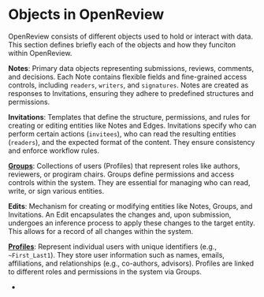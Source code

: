 # Objects in OpenReview

OpenReview consists of different objects used to hold or interact with data. This section defines briefly each of the objects and how they funciton within OpenReview.

**Notes**: Primary data objects representing submissions, reviews, comments, and decisions. Each Note contains flexible fields and fine-grained access controls, including `readers`, `writers`, and `signatures`. Notes are created as responses to Invitations, ensuring they adhere to predefined structures and permissions.

**Invitations**: Templates that define the structure, permissions, and rules for creating or editing entities like Notes and Edges. Invitations specify who can perform certain actions (`invitees`), who can read the resulting entities (`readers`), and the expected format of the content. They ensure consistency and enforce workflow rules.

[**Groups**](groups.md): Collections of users (Profiles) that represent roles like authors, reviewers, or progiram chairs. Groups define permissions and access controls within the system. They are essential for managing who can read, write, or sign various entities.

**Edits**: Mechanism for creating or modifying entities like Notes, Groups, and Invitations. An Edit encapsulates the changes and, upon submission, undergoes an inference process to apply these changes to the target entity. This allows for a record of all changes within the system.

[**Profiles**](introduction-to-profiles.md): Represent individual users with unique identifiers (e.g., `~First_Last1`). They store user information such as names, emails, affiliations, and relationships (e.g., co-authors, advisors). Profiles are  linked to different roles and permissions in the system via Groups.







*
